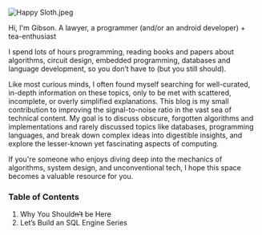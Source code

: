 ![Happy Sloth.jpeg](attachment:5f867ec2-7e07-4b45-b313-95f94ee0aa9c:Happy_Sloth.jpeg)

Hi, I'm Gibson. A lawyer, a programmer (and/or an android developer) + tea-enthusiast

I spend lots of hours programming, reading books and papers about algorithms, circuit design, embedded programming, databases and language development,
so you don’t have to (but you still should).

Like most curious minds, I often found myself searching for well-curated, in-depth information on these topics, only to be met with scattered, incomplete, or overly simplified explanations. This blog is my small contribution to improving the signal-to-noise ratio in the vast sea of technical content. My goal is to discuss obscure, forgotten algorithms and implementations and rarely discussed topics like databases, programming languages, and break down complex ideas into digestible insights, and explore the lesser-known yet fascinating aspects of computing.

If you're someone who enjoys diving deep into the mechanics of algorithms, system design, and unconventional tech, I hope this space becomes a valuable resource for you.

### Table of Contents

1. Why You Should~~n’t~~ be Here
2. Let’s Build an SQL Engine Series
